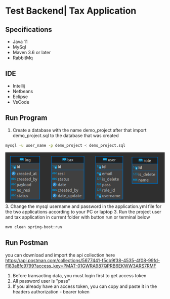 # Test Backend| Tax Application
## Specifications
- Java 11
- MySql
- Maven 3.6 or later
- RabbitMq

## IDE
- Intellij
- Netbeans
- Eclipse
- VsCode

## Run Program
1. Create a database with the name demo_project after that import demo_project.sql to the database that was created
```sh
mysql -u user_name -p demo_project < demo_project.sql
```
![](diagram.png)
3. Change the mysql username and password in the application.yml file for the two applications according to your PC or laptop
3. Run the project user and tax application in current folder with button run or terminal below
```sh
mvn clean spring-boot:run
```

## Run Postman
you can download and import the api collection here https://api.postman.com/collections/5677441-f5cb9f38-4535-4f08-99fd-f183a8fc9799?access_key=PMAT-01GWRA987QPRB6EKWW3ARS7RMF
1. Before transacting data, you must login first to get access token
2. All password user is "pass"
3. If you already have an access token, you can copy and paste it in the headers authorization - bearer token

